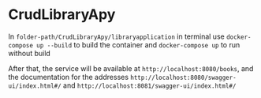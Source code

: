 # CrudLibraryApy

In `folder-path/CrudLibraryApy/libraryapplication` in terminal use `docker-compose up --build` to build the container and `docker-compose up` to run without build

After that, the service will be available at `http://localhost:8080/books`, and the documentation for the addresses `http://localhost:8080/swagger-ui/index.html#/` and `http://localhost:8081/swagger-ui/index.html#/`


